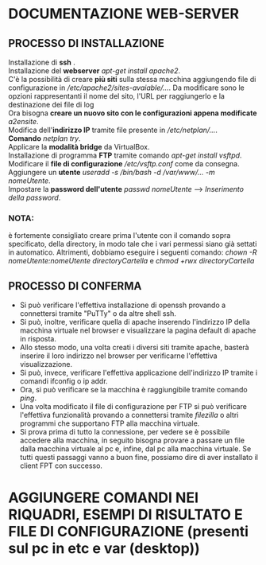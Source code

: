 # DOCUMENTAZIONE WEB-SERVER

## PROCESSO DI INSTALLAZIONE
Installazione di **ssh** <apt-get install openssh-server>.<br>
Installazione del **webserver** *apt-get install apache2*.<br>
C'è la possibilità di creare **più siti** sulla stessa macchina aggiungendo file di configurazione in */etc/apache2/sites-avaiable/...*. Da modificare sono le opzioni rappresentanti il nome del sito, l'URL per raggiungerlo e la destinazione dei file di log<br>
Ora bisogna **creare un nuovo sito con le configurazioni appena modificate** *a2ensite*.<br>
Modifica dell'**indirizzo IP** tramite file presente in */etc/netplan/...*.<br>
**Comando** *netplan try*.<br>
Applicare la **modalità bridge** da VirtualBox.<br>
Installazione di programma **FTP** tramite comando *apt-get install vsftpd*.<br>
Modificare il **file di configurazione** */etc/vsftp.conf* come da consegna.<br>
Aggiungere un **utente** *useradd -s /bin/bash -d /var/www/... -m nomeUtente*.<br>
Impostare la **password dell'utente** *passwd nomeUtente* --> *Inserimento della password*.<br>
### NOTA: <br>
è fortemente consigliato creare prima l'utente con il comando sopra specificato, della directory, in modo tale che i vari permessi siano già settati in automatico. Altrimenti, dobbiamo eseguire i seguenti comando: *chown -R nomeUtente:nomeUtente directoryCartella* e *chmod +rwx directoryCartella* <br>

## PROCESSO DI CONFERMA
- Si può verificare l'effettiva installazione di openssh provando a connettersi tramite "PuTTy" o da altre shell ssh.<br>
- Si può, inoltre, verificare quella di apache inserendo l'indirizzo IP della macchina virtuale nel browser e visualizzare la pagina default di apache in risposta.<br>
- Allo stesso modo, una volta creati i diversi siti tramite apache, basterà inserire il loro indirizzo nel browser per verificarne l'effettiva visualizzazione.<br>
- Si può, invece, verificare l'effettiva applicazione dell'indirizzo IP tramite i comandi ifconfig o ip addr.<br>
- Ora, si può verificare se la macchina è raggiungibile tramite comando *ping*.<br>
- Una volta modificato il file di configurazione per FTP si può verificare l'effettiva funzionalità provando a connettersi tramite *filezilla* o altri programmi che supportano FTP alla macchina virtuale.<br>
- Si prova prima di tutto la connessione, per vedere se è possibile accedere alla macchina, in seguito bisogna provare a passare un file dalla macchina virtuale al pc e, infine, dal pc alla macchina virtuale. Se tutti questi passaggi vanno a buon fine, possiamo dire di aver installato il client FPT con successo. <br>

# AGGIUNGERE COMANDI NEI RIQUADRI, ESEMPI DI RISULTATO E FILE DI CONFIGURAZIONE (presenti sul pc in etc e var (desktop))
